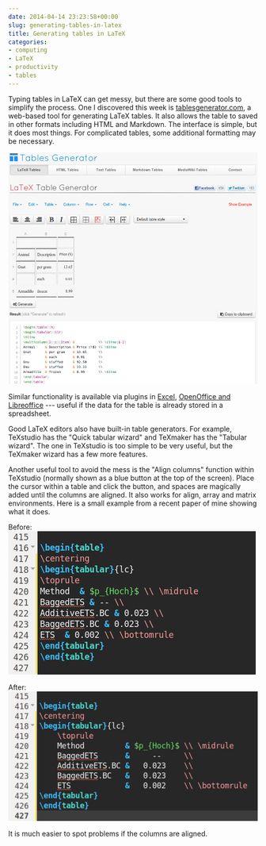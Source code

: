 ```yaml
---
date: 2014-04-14 23:23:58+00:00
slug: generating-tables-in-latex
title: Generating tables in LaTeX
categories:
- computing
- LaTeX
- productivity
- tables
---
```


Typing tables in LaTeX can get messy, but there are some good tools to simplify the process. One I discovered this week is [tablesgenerator.com](http://www.tablesgenerator.com), a web-based tool for generating LaTeX tables. It also allows the table to saved in other formats including HTML and Markdown. The interface is simple, but it does most things. For complicated tables, some additional formatting may be necessary.<!-- more -->

[![Screenshot from 2014-04-15 08:57:38](/files/Screenshot-from-2014-04-15-085738.png)](/files/Screenshot-from-2014-04-15-085738.png)

Similar functionality is available via plugins in [Excel](http://www.ctan.org/pkg/excel2latex), [OpenOffice and Libreoffice](http://calc2latex.sourceforge.net/) --- useful if the data for the table is already stored in a spreadsheet.

Good LaTeX editors also have built-in table generators. For example, TeXstudio has the "Quick tabular wizard" and TeXmaker has the "Tabular wizard". The one in TeXstudio is too simple to be very useful, but the TeXmaker wizard has a few more features.

Another useful tool to avoid the mess is the "Align columns" function within TeXstudio (normally shown as a blue button at the top of the screen). Place the cursor within a table and click the button, and spaces are magically added until the columns are aligned. It also works for align, array and matrix environments. Here is a small example from a recent paper of mine showing what it does.

Before:
[![Screenshot from 2014-04-15 09:25:44](/files/Screenshot-from-2014-04-15-092544.png)](/files/Screenshot-from-2014-04-15-092544.png)

After:
[![Screenshot from 2014-04-15 09:17:22](/files/Screenshot-from-2014-04-15-091722.png)](/files/Screenshot-from-2014-04-15-091722.png)

It is much easier to spot problems if the columns are aligned.
